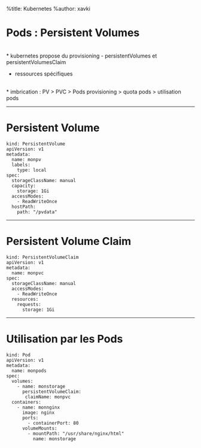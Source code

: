 %title: Kubernetes 
%author: xavki

# Pods : Persistent Volumes


<br>
* kubernetes propose du provisioning
		- persistentVolumes et persistentVolumesClaim


* ressources spécifiques


<br>
* imbrication :
		PV > PVC > Pods
		provisioning > quota pods > utilisation pods


----------------------------------------------------------------


# Persistent Volume


```
kind: PersistentVolume
apiVersion: v1
metadata:
  name: monpv
  labels:
    type: local
spec:
  storageClassName: manual
  capacity:
    storage: 1Gi
  accessModes:
    - ReadWriteOnce
  hostPath:
    path: "/pvdata"
```


-----------------------------------------------------------------

# Persistent Volume Claim


```
kind: PersistentVolumeClaim
apiVersion: v1
metadata:
  name: monpvc
spec:
  storageClassName: manual
  accessModes:
    - ReadWriteOnce
  resources:
    requests:
      storage: 1Gi
```

-----------------------------------------------------------------


# Utilisation par les Pods


```
kind: Pod
apiVersion: v1
metadata:
  name: monpods
spec:
  volumes:
    - name: monstorage
      persistentVolumeClaim:
       claimName: monpvc
  containers:
    - name: monnginx
      image: nginx
      ports:
        - containerPort: 80
      volumeMounts:
        - mountPath: "/usr/share/nginx/html"
          name: monstorage
```



